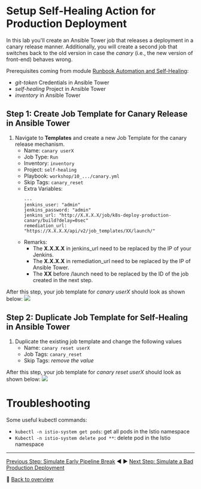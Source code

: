 # Setup Self-Healing Action for Production Deployment

In this lab you'll create an Ansible Tower job that releases a deployment in a canary release manner. Additionally, you will create a second job that switches back to the old version in case the *canary* (i.e., the new version of front-end) behaves wrong.

Prerequisites coming from module [Runbook Automation and Self-Healing](/09_Runbook_Automation_and_Self_Healing):
* *git-token* Credentials in Ansible Tower
* *self-healing* Project in Ansible Tower
* *inventory* in Ansible Tower

## Step 1: Create Job Template for Canary Release in Ansible Tower
1. Navigate to **Templates** and create a new Job Template for the canary release mechanism.
    - Name: `canary userX`
    - Job Type: `Run`
    - Inventory: `inventory`
    - Project: `self-healing`
    - Playbook: `workshop/10_.../canary.yml`
    - Skip Tags: `canary_reset`
    - Extra Variables:
      ```
      ---
      jenkins_user: "admin"
      jenkins_password: "admin"
      jenkins_url: "http://X.X.X.X/job/k8s-deploy-production-canary/build?delay=0sec"
      remediation_url: "https://X.X.X.X/api/v2/job_templates/XX/launch/"
      ```
    - Remarks:
        - The **X.X.X.X** in jenkins_url need to be replaced by the IP of your Jenkins.
        - The **X.X.X.X** in remediation_url need to be replaced by the IP of Ansible Tower.
        - The **XX** before /launch need to be replaced by the ID of the job created in the next step.


After this step, your job template for *canary userX*  should look as shown below:
![](../assets/ansible-template.png)

## Step 2: Duplicate Job Template for Self-Healing in Ansible Tower
1. Duplicate the existing job template and change the following values
    - Name: `canary reset userX`
    - Job Tags: `canary_reset`
    - Skip Tags: *remove the value*

After this step, your job template for *canary reset userX* should look as shown below:
![](../assets/ansible-template2.png)

# Troubleshooting
Some useful kubectl commands:
- `kubectl -n istio-system get pods`: get all pods in the Istio namespace
- `Kubectl -n istio-system delete pod **`: delete pod in the Istio namespace

---
[Previous Step: Simulate Early Pipeline Break](../02_Simulate_Early_Pipeline_Break) :arrow_backward: :arrow_forward: [Next Step: Simulate a Bad Production Deployment](../04_Introduce_a_Failure_into_Front-End)

:arrow_up_small: [Back to overview](../)
